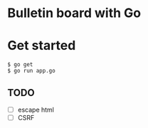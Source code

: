 # Bulletin board with Go

# Get started
```
$ go get
$ go run app.go
```

## TODO

- [ ] escape html
- [ ] CSRF
